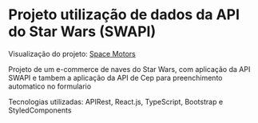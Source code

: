 # Projeto utilização de dados da API do Star Wars (SWAPI)

Visualização do projeto: [Space Motors](https://profparedes-space-motors.netlify.app)

Projeto de um e-commerce de naves do Star Wars, com aplicação da API SWAPI e tambem a aplicação da API de Cep para preenchimento automatico no formulario

Tecnologias utilizadas: APIRest, React.js, TypeScript, Bootstrap e StyledComponents
